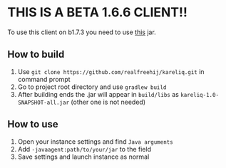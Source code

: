 # THIS IS A BETA 1.6.6 CLIENT!!
To use this client on b1.7.3 you need to use [this](https://www.mediafire.com/file/74s6333uskck191/b1.7.3-mcp.jar/file) jar.

## How to build
1. Use `git clone https://github.com/realfreehij/kareliq.git` in command prompt
2. Go to project root directory and use `gradlew build`
3. After building ends the .jar will appear in `build/libs` as `kareliq-1.0-SNAPSHOT-all.jar` (other one is not needed)

## How to use
1. Open your instance settings and find `Java arguments`
2. Add `-javaagent:path/to/your/jar` to the field
3. Save settings and launch instance as normal
